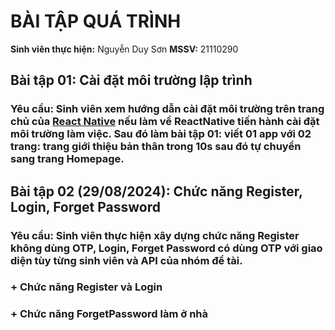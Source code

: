 # BÀI TẬP QUÁ TRÌNH

**Sinh viên thực hiện:** Nguyễn Duy Sơn
**MSSV:** 21110290

## Bài tập 01: Cài đặt môi trường lập trình
### Yêu cầu: Sinh viên xem hướng dẫn cài đặt môi trường trên trang chủ của [React Native](https://reactnative.dev) nếu làm về ReactNative tiến hành cài đặt môi trường làm việc. Sau đó làm bài tập 01: viết 01 app với 02 trang: trang giới thiệu bản thân trong 10s sau đó tự chuyển sang trang Homepage.
## Bài tập 02 (29/08/2024): Chức năng Register, Login, Forget Password
### Yêu cầu: Sinh viên thực hiện xây dựng chức năng Register không dùng OTP, Login, Forget Password có dùng OTP với giao diện tùy từng sinh viên và API của nhóm đề tài.
### + Chức năng Register và Login
### + Chức năng ForgetPassword làm ở nhà
